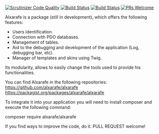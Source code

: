 [![Scrutinizer Code Quality](https://scrutinizer-ci.com/g/alxarafe/alxarafe/badges/quality-score.png?b=master)](https://scrutinizer-ci.com/g/alxarafe/alxarafe/?branch=master)
[![Build Status](https://scrutinizer-ci.com/g/alxarafe/alxarafe/badges/build.png?b=master)](https://scrutinizer-ci.com/g/alxarafe/alxarafe/build-status/master)
[![Build Status](https://travis-ci.org/alxarafe/alxarafe.svg?branch=master)](https://travis-ci.org/alxarafe/alxarafe)
[![PRs Welcome](https://img.shields.io/badge/PRs-welcome-brightgreen.svg)](https://github.com/alxarafe/alxarafe/issues?utf8=✓&q=is%3Aopen%20is%3Aissue)

Alxarafe is a package (still in development), which offers the following features:
- Users identification.
- Connection with PDO databases.
- Management of tables.
- Aid to the debugging and development of the application (Log, debugging bar, etc).
- Manager of templates and skins using Twig.

Its modularity, allows to easily change the tools used to provide his functionalities.

You can find Alxarafe in the following repositories:
https://github.com/alxarafe/alxarafe
https://packagist.org/packages/alxarafe/alxarafe

To integrate it into your application you will need to install composer and execute
the following command:

composer require alxarafe/alxarafe

If you find ways to improve the code, do it.
PULL REQUEST welcome!
